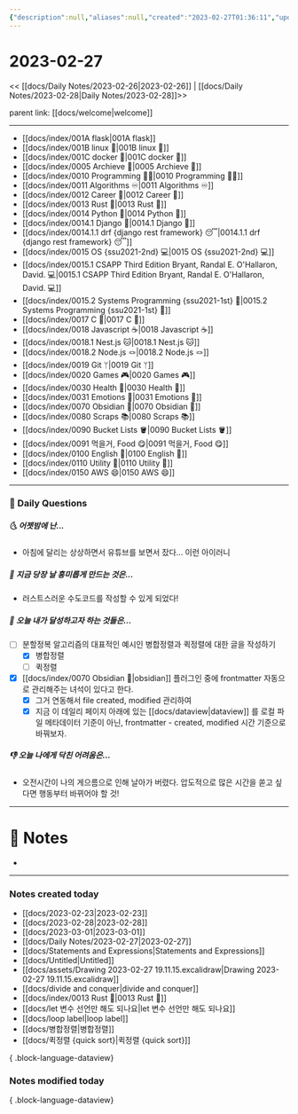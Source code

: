 ```yaml
---
{"description":null,"aliases":null,"created":"2023-02-27T01:36:11","updated":"2023-07-15T21:30:20","tags":["DailyNote"],"title":"2023-02-27","dg-publish":true,"permalink":"/docs/Daily Notes/2023-02-27/","dgPassFrontmatter":true}
---
```



# 2023-02-27

<< [[docs/Daily Notes/2023-02-26\|2023-02-26]] | [[docs/Daily Notes/2023-02-28\|Daily Notes/2023-02-28]]>>


<div class="transclusion internal-embed is-loaded"><div class="markdown-embed">





parent link: [[docs/welcome\|welcome]]

---

- [[docs/index/001A flask\|001A flask]]
- [[docs/index/001B linux 🐧\|001B linux 🐧]]
- [[docs/index/001C docker 🐳\|001C docker 🐳]]
- [[docs/index/0005 Archieve 💾\|0005 Archieve 💾]]
- [[docs/index/0010 Programming 👩‍💻\|0010 Programming 👩‍💻]]
- [[docs/index/0011 Algorithms ♾️\|0011 Algorithms ♾️]]
- [[docs/index/0012 Career 💼\|0012 Career 💼]]
- [[docs/index/0013 Rust 🦀\|0013 Rust 🦀]]
- [[docs/index/0014 Python 🐍\|0014 Python 🐍]]
- [[docs/index/0014.1 Django 🎈\|0014.1 Django 🎈]]
- [[docs/index/0014.1.1 drf {django rest framework} 😴\|0014.1.1 drf {django rest framework} 😴]]
- [[docs/index/0015 OS {ssu2021-2nd} 💻\|0015 OS {ssu2021-2nd} 💻]]
- [[docs/index/0015.1 CSAPP Third Edition Bryant, Randal E. O'Hallaron, David. 💻\|0015.1 CSAPP Third Edition Bryant, Randal E. O'Hallaron, David. 💻]]
- [[docs/index/0015.2 Systems Programming {ssu2021-1st} 🐼\|0015.2 Systems Programming {ssu2021-1st} 🐼]]
- [[docs/index/0017 C 🍎\|0017 C 🍎]]
- [[docs/index/0018 Javascript ☕️\|0018 Javascript ☕️]]
- [[docs/index/0018.1 Nest.js 🐱\|0018.1 Nest.js 🐱]]
- [[docs/index/0018.2 Node.js 🪢\|0018.2 Node.js 🪢]]
- [[docs/index/0019 Git ᛘ\|0019 Git ᛘ]]
- [[docs/index/0020 Games 🎮\|0020 Games 🎮]]
- [[docs/index/0030 Health 💪\|0030 Health 💪]]
- [[docs/index/0031 Emotions 🤔\|0031 Emotions 🤔]]
- [[docs/index/0070 Obsidian 💎\|0070 Obsidian 💎]]
- [[docs/index/0080 Scraps 📚\|0080 Scraps 📚]]
- [[docs/index/0090 Bucket Lists 🪣\|0090 Bucket Lists 🪣]]
- [[docs/index/0091 먹을거, Food 😋\|0091 먹을거, Food 😋]]
- [[docs/index/0100 English 👻\|0100 English 👻]]
- [[docs/index/0110 Utility 🔧\|0110 Utility 🔧]]
- [[docs/index/0150 AWS 😄\|0150 AWS 😄]]




</div></div>


---

### 📅 Daily Questions

##### 🌜 어젯밤에 난...

- 아침에 달리는 상상하면서 유튜브를 보면서 잤다... 이런 아이러니

##### 🙌 지금 당장 날 흥미롭게 만드는 것은...

- 러스트스러운 수도코드를 작성할 수 있게 되었다!

##### 🚀 오늘 내가 달성하고자 하는 것들은...

- [ ] 분할정복 알고리즘의 대표적인 예시인 병합정렬과 퀵정렬에 대한 글을 작성하기
	- [x] 병합정렬
	- [ ] 퀵정렬
- [x] [[docs/index/0070 Obsidian 💎\|obsidian]] 플러그인 중에 frontmatter 자동으로 관리해주는 녀석이 있다고 한다. 
	- [x] 그거 연동해서 file created, modified 관리하여 
	- [x] 지금 이 데일리 페이지 아래에 있는 [[docs/dataview\|dataview]] 를 로컬 파일 메타데이터 기준이 아닌, frontmatter - created, modified 시간 기준으로 바꿔보자.

##### 👎 오늘 나에게 닥친 어려움은...

- 오전시간이 나의 게으름으로 인해 날아가 버렸다. 압도적으로 많은 시간을 쏟고 싶다면 행동부터 바뀌어야 할 것!

---

# 📝 Notes

- 

---

### Notes created today

- [[docs/2023-02-23\|2023-02-23]]
- [[docs/2023-02-28\|2023-02-28]]
- [[docs/2023-03-01\|2023-03-01]]
- [[docs/Daily Notes/2023-02-27\|2023-02-27]]
- [[docs/Statements and Expressions\|Statements and Expressions]]
- [[docs/Untitled\|Untitled]]
- [[docs/assets/Drawing 2023-02-27 19.11.15.excalidraw\|Drawing 2023-02-27 19.11.15.excalidraw]]
- [[docs/divide and conquer\|divide and conquer]]
- [[docs/index/0013 Rust 🦀\|0013 Rust 🦀]]
- [[docs/let 변수 선언만 해도 되나요\|let 변수 선언만 해도 되나요]]
- [[docs/loop label\|loop label]]
- [[docs/병합정렬\|병합정렬]]
- [[docs/퀵정렬 {quick sort}\|퀵정렬 {quick sort}]]

{ .block-language-dataview}

### Notes modified today


{ .block-language-dataview}
